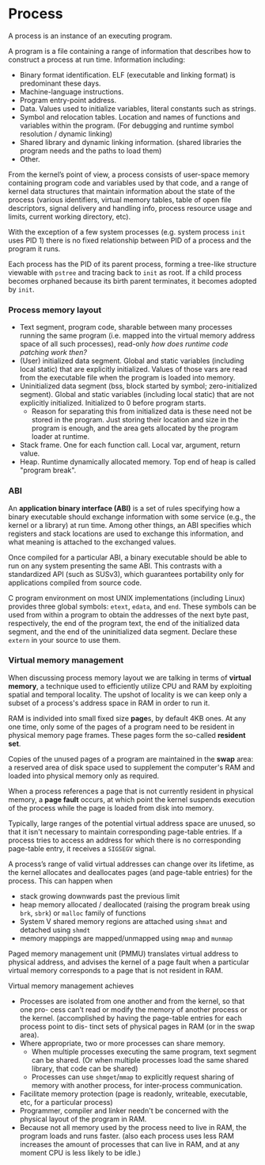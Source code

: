 # Process

A process is an instance of an executing program.

A program is a file containing a range of information that describes how to construct a process at run time.
Information including:
* Binary format identification. ELF (executable and linking format) is predominant these days.
* Machine-language instructions.
* Program entry-point address.
* Data. Values used to initialize variables, literal constants such as strings.
* Symbol and relocation tables. Location and names of functions and variables within the program. (For debugging and runtime symbol resolution / dynamic linking)
* Shared library and dynamic linking information. (shared libraries the program needs and the paths to load them)
* Other.

From the kernel’s point of view, a process consists of user-space memory containing program code and variables used by that code, and a range of kernel data structures that maintain information about the state of the process (various identifiers, virtual memory tables, table of open file descriptors, signal delivery and handling info, process resource usage and limits, current working directory, etc).

With the exception of a few system processes (e.g. system process `init` uses PID 1) there is no fixed relationship between PID of a process and the program it runs.

Each process has the PID of its parent process, forming a tree-like structure viewable with `pstree` and tracing back to `init` as root.
If a child process becomes orphaned because its birth parent terminates, it becomes adopted by `init`.

### Process memory layout

* Text segment, program code, sharable between many processes running the same program (i.e. mapped into the virtual memory address space of all such processes), read-only
_how does runtime code patching work then?_
* (User) initialized data segment. Global and static variables (including local static) that are explicitly initialized. Values of those vars are read from the executable file when the program is loaded into memory.
* Uninitialized data segment (bss, block started by symbol; zero-initialized segment). Global and static variables (including local static) that are not explicitly initialized. Initialized to 0 before program starts.
  * Reason for separating this from initialized data is these need not be stored in the program. Just storing their location and size in the program is enough, and the area gets allocated by the program loader at runtime.
* Stack frame. One for each function call. Local var, argument, return value.
* Heap. Runtime dynamically allocated memory. Top end of heap is called "program break".

### ABI

An **application binary interface (ABI)** is a set of rules specifying how a binary executable should exchange information with some service (e.g., the kernel or a library) at run time.
Among other things, an ABI specifies which registers and stack locations are used to exchange this information, and what meaning is attached to the exchanged values.

Once compiled for a particular ABI, a binary executable should be able to run on any system presenting the same ABI.
This contrasts with a standardized API (such as SUSv3), which guarantees portability only for applications compiled from source code.

C program environment on most UNIX implementations (including Linux) provides three global symbols: `etext`, `edata`, and `end`. These symbols can be used from within a program to obtain the addresses of the next byte past, respectively, the end of the program text, the end of the initialized data segment, and the end of the uninitialized data segment. Declare these `extern` in your source to use them.

### Virtual memory management

When discussing process memory layout we are talking in terms of **virtual memory**, a technique used to efficiently utilize CPU and RAM by exploiting spatial and temporal locality.
The upshot of locality is we can keep only a subset of a process's address space in RAM in order to run it.

RAM is individed into small fixed size **page**s, by default 4KB ones.
At any one time, only some of the pages of a program need to be resident in physical memory page frames.
These pages form the so-called **resident set**.

Copies of the unused pages of a program are maintained in the **swap** area: a reserved area of disk space used to supplement the computer's RAM and loaded into physical memory only as required.

When a process references a page that is not currently resident in physical memory, a **page fault** occurs, at which point the kernel suspends execution of the process while the page is loaded from disk into memory.

Typically, large ranges of the potential virtual address space are unused, so that it isn't necessary to maintain corresponding page-table entries. If a process tries to access an address for which there is no corresponding page-table entry, it receives a `SIGSEGV` signal.

A process’s range of valid virtual addresses can change over its lifetime, as the kernel allocates and deallocates pages (and page-table entries) for the process.
This can happen when
* stack growing downwards past the previous limit
* heap memory allocated / deallocated (raising the program break using `brk`, `sbrk`) or `malloc` family of functions
* System V shared memory regions are attached using `shmat` and detached using `shmdt`
* memory mappings are mapped/unmapped using `mmap` and `munmap`

Paged memory management unit (PMMU) translates virtual address to physical address, and advises the kernel of a page fault when a particular virtual memory corresponds to a page that is not resident in RAM.

Virtual memory management achieves
* Processes are isolated from one another and from the kernel, so that one pro- cess can’t read or modify the memory of another process or the kernel. (accomplished by having the page-table entries for each process point to dis- tinct sets of physical pages in RAM (or in the swap area).
* Where appropriate, two or more processes can share memory.
  * When multiple processes executing the same program, text segment can be shared. (Or when multiple processes load the same shared library, that code can be shared)
  * Processes can use `shmget`/`mmap` to explicitly request sharing of memory with another process, for inter-process communication.
* Facilitate memory protection (page is readonly, writeable, executable, etc, for a particular process)
* Programmer, compiler and linker needn't be concerned with the physical layout of the program in RAM.
* Because not all memory used by the process need to live in RAM, the program loads and runs faster. (also each process uses less RAM increases the amount of processes that can live in RAM, and at any moment CPU is less likely to be idle.)



